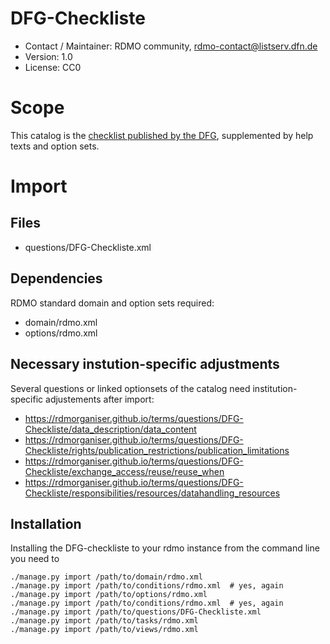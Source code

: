 # DFG-Checkliste
* Contact / Maintainer: RDMO community, rdmo-contact@listserv.dfn.de
* Version: 1.0
* License: CC0

# Scope
This catalog is the [checklist published by the DFG](https://www.dfg.de/research_data/checklist), supplemented by help texts and option sets.

# Import

## Files
* questions/DFG-Checkliste.xml

## Dependencies
RDMO standard domain and option sets required:
* domain/rdmo.xml
* options/rdmo.xml

## Necessary instution-specific adjustments
Several questions or linked optionsets of the catalog need institution-specific adjustements after import:
* https://rdmorganiser.github.io/terms/questions/DFG-Checkliste/data_description/data_content
* https://rdmorganiser.github.io/terms/questions/DFG-Checkliste/rights/publication_restrictions/publication_limitations
* https://rdmorganiser.github.io/terms/questions/DFG-Checkliste/exchange_access/reuse/reuse_when
* https://rdmorganiser.github.io/terms/questions/DFG-Checkliste/responsibilities/resources/datahandling_resources

## Installation
Installing the DFG-checkliste to your rdmo instance from the command line you need to 
```
./manage.py import /path/to/domain/rdmo.xml
./manage.py import /path/to/conditions/rdmo.xml  # yes, again
./manage.py import /path/to/options/rdmo.xml
./manage.py import /path/to/conditions/rdmo.xml  # yes, again
./manage.py import /path/to/questions/DFG-Checkliste.xml
./manage.py import /path/to/tasks/rdmo.xml
./manage.py import /path/to/views/rdmo.xml
```

